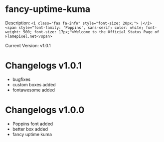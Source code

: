 # fancy-uptime-kuma

Description:
```<i class="fas fa-info" style="font-size: 20px;"> |</i> <span style="font-family: 'Poppins', sans-serif; color: white; font-weight: 500; font-size: 17px;">Welcome to the Official Status Page of Flamepixel.net</span>```

Current Version: v1.0.1


# Changelogs v1.0.1
- bugfixes
- custom boxes added
- fontawesome added

# Changelogs v1.0.0
- Poppins font added
- better box added
- fancy uptime kuma
